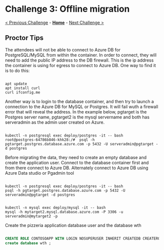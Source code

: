 # Challenge 3: Offline migration

[< Previous Challenge](./02-size-analysis.md) - **[Home](../README.md)** - [Next Challenge >](./04-offline-cutover-validation.md)

## Proctor Tips

The attendees will not be able to connect to Azure DB for PostgreSQL/MySQL from within the container. In order to connect, they will need to add the public IP address to the DB firewall. This is the ip address the container is using for egress to connect to Azure DB. One way to find it is to do this:
```shell

apt update
apt install curl
curl ifconfig.me

```

Another way is to login to the database container, and then try to launch a connection to the Azure DB for MySQL or Postgres. It will fail wuth a firewall error that will reveal the address. In the example below, pgtarget is the Postgres server name, pgtarget2 is the mysql servername and both has serveradmin as the admin user created on Azure.

```shell

kubectl -n postgresql exec deploy/postgres -it -- bash
root@postgres-64786b846-khk28:/#  psql -h pgtarget.postgres.database.azure.com -p 5432 -U serveradmin@pgtarget -d postgres

```

Before migrating the data, they need to create an empty database and create the application user. Connect to the database container first and from there connect to Azure DB.
Alternately connect to Azure DB using  Azure Data studio or Pgadmin tool

```shell

kubectl -n postgresql exec deploy/postgres -it -- bash
psql -h pgtarget.postgres.database.azure.com -p 5432 -U serveradmin@pgtarget -d postgres

```

```shell

kubectl -n mysql exec deploy/mysql -it -- bash
mysql -h mytarget2.mysql.database.azure.com -P 3306 -u serveradmin@mytarget2 -p

```

Create the pizzeria application database user and the database wth

```sql

CREATE ROLE CONTOSOAPP WITH LOGIN NOSUPERUSER INHERIT CREATEDB CREATEROLE NOREPLICATION PASSWORD 'OCPHack8';
create database wth ;

```
